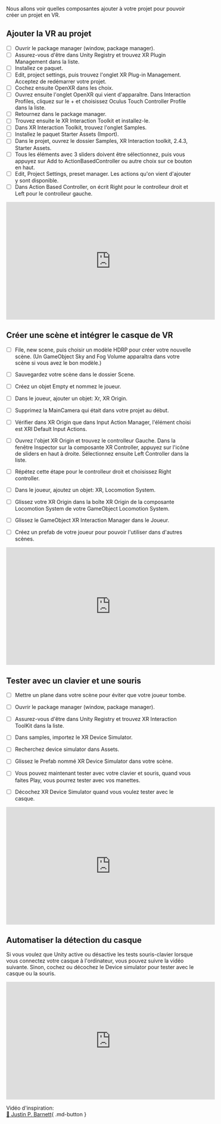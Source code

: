 Nous allons voir quelles composantes ajouter à votre projet pour pouvoir créer un projet en VR.   

      
## Ajouter la VR au projet
- [ ] Ouvrir le package manager (window, package manager).
- [ ] Assurez-vous d'être dans Unity Registry et trouvez XR Plugin Management dans la liste.
- [ ] Installez ce paquet.
- [ ] Edit, project settings, puis trouvez l'onglet XR Plug-in Management. Acceptez de redémarrer votre projet.
- [ ] Cochez ensuite OpenXR dans les choix.
- [ ] Ouvrez ensuite l'onglet OpenXR qui vient d'apparaître. Dans Interaction Profiles, cliquez sur le + et choisissez Oculus Touch Controller Profile dans la liste.
- [ ] Retournez dans le package manager.
- [ ] Trouvez ensuite le XR Interaction Toolkit et installez-le.
- [ ] Dans XR Interaction Toolkit, trouvez l'onglet Samples.
- [ ] Installez le paquet Starter Assets (Import).
- [ ] Dans le projet, ouvrez le dossier Samples, XR Interaction toolkit, 2.4.3, Starter Assets.
- [ ] Tous les éléments avec 3 sliders doivent être sélectionnez, puis vous appuyez sur Add to ActionBasedController ou autre choix sur ce bouton en haut.
- [ ] Edit, Project Settings, preset manager. Les actions qu'on vient d'ajouter y sont disponible.
- [ ] Dans Action Based Controller, on écrit Right pour le controlleur droit et Left pour le controlleur gauche.

 <iframe width="560" height="315" src="https://www.youtube.com/embed/Kk90hhsdOq0?si=rM0lg8wosODma5d-" title="YouTube video player" frameborder="0" allow="accelerometer; autoplay; clipboard-write; encrypted-media; gyroscope; picture-in-picture; web-share" referrerpolicy="strict-origin-when-cross-origin" allowfullscreen></iframe>




      
## Créer une scène et intégrer le casque de VR
- [ ] File, new scene, puis choisir un modèle HDRP pour créer votre nouvelle scène. (Un GameObject Sky and Fog Volume apparaîtra dans votre scène si vous avez le bon modèle.)
- [ ] Sauvegardez votre scène dans le dossier Scene.
- [ ] Créez un objet Empty et nommez le joueur.
- [ ] Dans le joueur, ajouter un objet: Xr, XR Origin.
- [ ] Supprimez la MainCamera qui était dans votre projet au début.
- [ ] Vérifier dans XR Origin que dans Input Action Manager, l'élément choisi est XRI Default Input Actions.
- [ ] Ouvrez l'objet XR Origin et trouvez le controlleur Gauche. Dans la fenêtre Inspector sur la composante XR Controller, appuyez sur l'icône de sliders en haut à droite. Sélectionnez ensuite Left Controller dans la liste.
- [ ] Répétez cette étape pour le controlleur droit et choisissez Right controller.
- [ ] Dans le joueur, ajoutez un objet: XR, Locomotion System.
- [ ] Glissez votre XR Origin dans la boîte XR Origin de la composante Locomotion System de votre GameObject Locomotion System.
- [ ] Glissez le GameObject XR Interaction Manager dans le Joueur.
- [ ] Créez un prefab de votre joueur pour pouvoir l'utiliser dans d'autres scènes.


<iframe width="560" height="315" src="https://www.youtube.com/embed/uwBccDZznHo?si=qSoK_7j9G2zzsbwV" title="YouTube video player" frameborder="0" allow="accelerometer; autoplay; clipboard-write; encrypted-media; gyroscope; picture-in-picture; web-share" referrerpolicy="strict-origin-when-cross-origin" allowfullscreen></iframe>

      

## Tester avec un clavier et une souris
- [ ] Mettre un plane dans votre scène pour éviter que votre joueur tombe.
- [ ] Ouvrir le package manager (window, package manager).
- [ ] Assurez-vous d'être dans Unity Registry et trouvez XR Interaction ToolKit dans la liste.
- [ ] Dans samples, importez le XR Device Simulator.
- [ ] Recherchez device simulator dans Assets.
- [ ] Glissez le Prefab nommé XR Device Simulator dans votre scène.
- [ ] Vous pouvez maintenant tester avec votre clavier et souris, quand vous faites Play, vous pourrez tester avec vos manettes.
- [ ] Décochez XR Device Simulator quand vous voulez tester avec le casque.

 
<iframe width="560" height="315" src="https://www.youtube.com/embed/K9oU2pxeSyw?si=UbADrRadKkjFEyP7" title="YouTube video player" frameborder="0" allow="accelerometer; autoplay; clipboard-write; encrypted-media; gyroscope; picture-in-picture; web-share" referrerpolicy="strict-origin-when-cross-origin" allowfullscreen></iframe>

      

## Automatiser la détection du casque
Si vous voulez que Unity active ou désactive les tests souris-clavier lorsque vous connectez votre casque à l'ordinateur, vous pouvez suivre la vidéo suivante. Sinon, cochez ou décochez le Device simulator pour tester avec le casque ou la souris.   

<iframe width="560" height="315" src="https://www.youtube.com/embed/hnxy-QOiGAo?si=UsGTIlLYPFKOGDUr" title="YouTube video player" frameborder="0" allow="accelerometer; autoplay; clipboard-write; encrypted-media; gyroscope; picture-in-picture; web-share" referrerpolicy="strict-origin-when-cross-origin" allowfullscreen></iframe>


Vidéo d'inspiration:    
[📁 Justin P. Barnett](https://youtu.be/ImPZyIM6XNs){ .md-button }   

